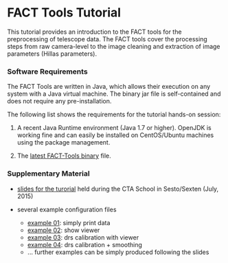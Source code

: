 # FACT Tools Tutorial

This tutorial provides an introduction to the FACT tools for the preprocessing
of telescope data. The FACT tools cover the processing steps from raw camera-level
to the image cleaning and extraction of image parameters (Hillas parameters).



### Software Requirements

The FACT Tools are written in Java, which allows their execution on any system
with a Java virtual machine. The binary jar file is self-contained and does not
require any pre-installation.

The following list shows the requirements for the tutorial hands-on session:

  1. A recent Java Runtime environment (Java 1.7 or higher). OpenJDK is working
     fine and can easily be installed on CentOS/Ubuntu machines using the
     package management.

  2. The [latest FACT-Tools binary](http://sfb876.tu-dortmund.de/FACT/fact-tools_latest.jar) file.



### Supplementary Material

* [slides for the turorial][sexten-slides] held during the CTA School in Sesto/Sexten (July, 2015)

* several example configuration files
	* [example 01][example1]: simply print data
	* [example 02][example2]: show viewer
	* [example 03][example3]: drs calibration with viewer
	* [example 04][example4]: drs calibration + smoothing
	* ... further examples can be simply produced following the slides

[sexten-slides]:https://docs.google.com/presentation/d/18zTy3s0lEZsAStXsKdJBpP0KYAptmWDyOvxfBa9eKII/pub?start=false&loop=false&delayms=5000
[example1]: https://sfb876.de/fact-tools/tutorial/example01.xml
[example2]: https://sfb876.de/fact-tools/tutorial/example02.xml
[example3]: https://sfb876.de/fact-tools/tutorial/example03.xml
[example4]: https://sfb876.de/fact-tools/tutorial/example04.xml